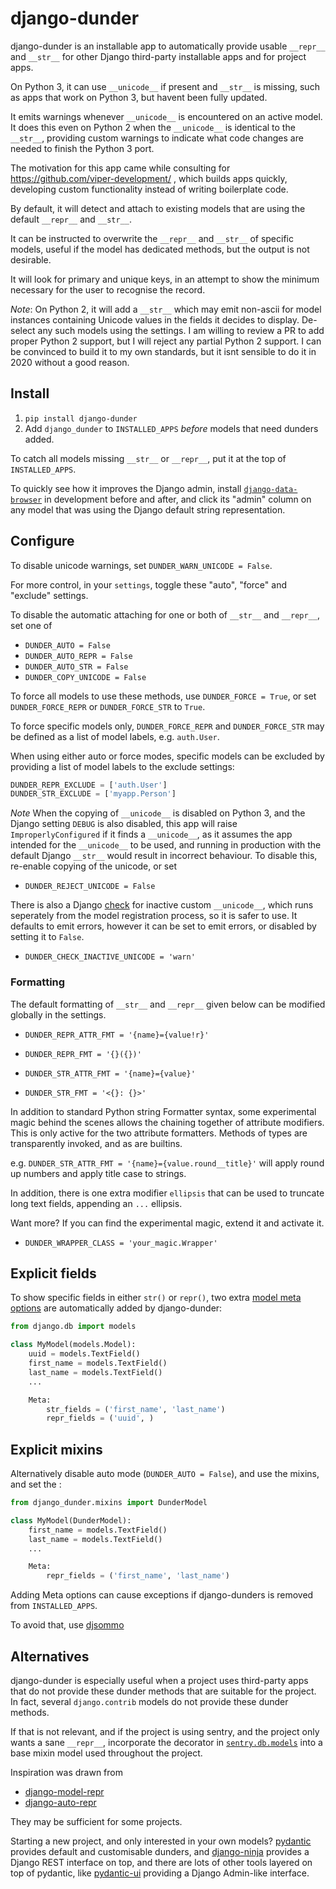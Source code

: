 # django-dunder

django-dunder is an installable app to automatically provide usable
`__repr__` and `__str__` for other Django third-party installable apps
and for project apps.

On Python 3, it can use `__unicode__` if present and `__str__` is missing,
such as apps that work on Python 3, but havent been fully updated.

It emits warnings whenever `__unicode__` is encountered on an active model.
It does this even on Python 2 when the `__unicode__`
is identical to the `__str__`, providing custom warnings to indicate what
code changes are needed to finish the Python 3 port.

The motivation for this app came while consulting for
https://github.com/viper-development/ , which builds apps quickly,
developing custom functionality instead of writing boilerplate code.

By default, it will detect and attach to existing models that are using
the default `__repr__` and `__str__`.

It can be instructed to overwrite the `__repr__` and `__str__` of specific
models, useful if the model has dedicated methods, but the output is not
desirable.

It will look for primary and unique keys, in an attempt to show the minimum
necessary for the user to recognise the record.

*Note*: On Python 2, it will add a `__str__` which may emit non-ascii for
model instances containing Unicode values in the fields it decides to
display.  De-select any such models using the settings.  I am willing to
review a PR to add proper Python 2 support, but I will reject any partial
Python 2 support.  I can be convinced to build it to my own standards,
but it isnt sensible to do it in 2020 without a good reason.

## Install

1. `pip install django-dunder`
2. Add `django_dunder` to `INSTALLED_APPS` *before* models that need
   dunders added.

To catch all models missing `__str__` or `__repr__`, put it at the top
of `INSTALLED_APPS`.

To quickly see how it improves the Django admin, install
[`django-data-browser`](https://github.com/tolomea/django-data-browser)
in development before and after, and click its "admin" column on
any model that was using the Django default string representation.

## Configure

To disable unicode warnings, set `DUNDER_WARN_UNICODE = False`.

For more control, in your `settings`, toggle these "auto", "force" and
"exclude" settings.

To disable the automatic attaching for one or both of `__str__` and `__repr__`,
set one of

- `DUNDER_AUTO = False`
- `DUNDER_AUTO_REPR = False`
- `DUNDER_AUTO_STR = False`
- `DUNDER_COPY_UNICODE = False`

To force all models to use these methods, use `DUNDER_FORCE = True`, or
set `DUNDER_FORCE_REPR` or `DUNDER_FORCE_STR` to `True`.

To force specific models only, `DUNDER_FORCE_REPR` and `DUNDER_FORCE_STR`
may be defined as a list of model labels, e.g. `auth.User`.

When using either auto or force modes, specific models can be excluded
by providing a list of model labels to the exclude settings:

```py
DUNDER_REPR_EXCLUDE = ['auth.User']
DUNDER_STR_EXCLUDE = ['myapp.Person']
```

*Note* When the copying of `__unicode__` is disabled on Python 3, and the
Django setting `DEBUG` is also disabled, this app will raise
`ImproperlyConfigured` if it finds a `__unicode__`, as it assumes the app
intended for the `__unicode__` to be used, and running in production with
the default Django `__str__` would result in incorrect behaviour.
To disable this, re-enable copying of the unicode, or set

- `DUNDER_REJECT_UNICODE = False`

There is also a Django [check](https://docs.djangoproject.com/en/3.0/topics/checks/)
for inactive custom `__unicode__`, which runs seperately from the model
registration process, so it is safer to use.  It defaults to emit errors,
however it can be set to emit errors, or disabled by setting it to `False`.

- `DUNDER_CHECK_INACTIVE_UNICODE = 'warn'`

### Formatting

The default formatting of `__str__` and `__repr__` given below can be modified
globally in the settings.

- `DUNDER_REPR_ATTR_FMT = '{name}={value!r}'`
- `DUNDER_REPR_FMT = '{}({})'`

- `DUNDER_STR_ATTR_FMT = '{name}={value}'`
- `DUNDER_STR_FMT = '<{}: {}>'`

In addition to standard Python string Formatter syntax, some experimental magic
behind the scenes allows the chaining together of attribute modifiers.
This is only active for the two attribute formatters.  Methods of types are
transparently invoked, and as are builtins.

e.g. `DUNDER_STR_ATTR_FMT = '{name}={value.round__title}'` will apply
round up numbers and apply title case to strings.

In addition, there is one extra modifier `ellipsis` that can be used to truncate
long text fields, appending an `...` ellipsis.

Want more?  If you can find the experimental magic, extend it and activate it.

- `DUNDER_WRAPPER_CLASS = 'your_magic.Wrapper'`

## Explicit fields

To show specific fields in either `str()` or `repr()`, two extra
[model meta options](https://docs.djangoproject.com/en/dev/ref/models/options)
are automatically added by django-dunder:

```py
from django.db import models

class MyModel(models.Model):
    uuid = models.TextField()
    first_name = models.TextField()
    last_name = models.TextField()
    ...

    Meta:
        str_fields = ('first_name', 'last_name')
        repr_fields = ('uuid', )
```

## Explicit mixins

Alternatively disable auto mode (`DUNDER_AUTO = False`), and use the
mixins, and set the :

```py
from django_dunder.mixins import DunderModel

class MyModel(DunderModel):
    first_name = models.TextField()
    last_name = models.TextField()
    ...

    Meta:
        repr_fields = ('first_name', 'last_name')
```

Adding Meta options can cause exceptions if django-dunders is removed
from `INSTALLED_APPS`.

To avoid that, use [djsommo](https://github.com/jayvdb/djsommo)

## Alternatives

django-dunder is especially useful when a project uses third-party apps
that do not provide these dunder methods that are suitable for the project.
In fact, several `django.contrib` models do not provide these dunder methods.

If that is not relevant, and if the project is using sentry, and the project
only wants a sane `__repr__`, incorporate the decorator in
[`sentry.db.models`](https://github.com/getsentry/sentry/blob/master/src/sentry/db/models/base.py)
into a base mixin model used throughout the project.

Inspiration was drawn from
- [django-model-repr](https://github.com/relip/django-model-repr)
- [django-auto-repr](https://github.com/dan-passaro/django-auto-repr)

They may be sufficient for some projects.

Starting a new project, and only interested in your own models?
[pydantic](https://github.com/samuelcolvin/pydantic) provides default and customisable
dunders, and
[django-ninja](https://github.com/vitalik/django-ninja) provides a Django REST
interface on top, and there are lots of other tools layered on top of pydantic, like
[pydantic-ui](https://github.com/prismaticd/pydantic-ui) providing a Django Admin-like
interface.
